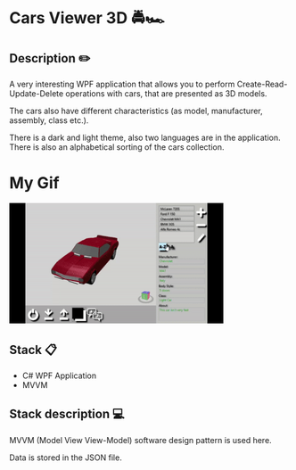 # Cars Viewer 3D 🚔🏎️ 
## Description ✏️

A very interesting WPF application that allows you to perform Create-Read-Update-Delete operations with cars, that are presented as 3D models.

The cars also have different characteristics (as model, manufacturer, assembly, class etc.). 

There is a dark and light theme, also two languages are in the application. There is also an alphabetical sorting of the cars collection. 

# My Gif
<img src="https://github.com/Chuev-hub/Cars3D/blob/master/work.gif" width="384" />

## Stack 📋
- C# WPF Application
- MVVM

## Stack description 💻

MVVM (Model View View-Model) software design pattern is used here.

Data is stored in the JSON file.
